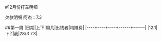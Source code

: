 #12月份打车明细

欠款明细
阿杰：7.3

##第一周
|日期|上下|周几|出钱者|均摊费|
|----+----+----+------+------|
|12.1|下|1|我|28/3 7.3|
